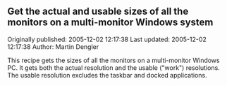 ## Get the actual and usable sizes of all the monitors on a multi-monitor Windows system

Originally published: 2005-12-02 12:17:38
Last updated: 2005-12-02 12:17:38
Author: Martin Dengler

This recipe gets the sizes of all the monitors on a multi-monitor Windows PC.  It gets both the actual resolution and the usable ("work") resolutions.  The usable resolution excludes the taskbar and docked applications.